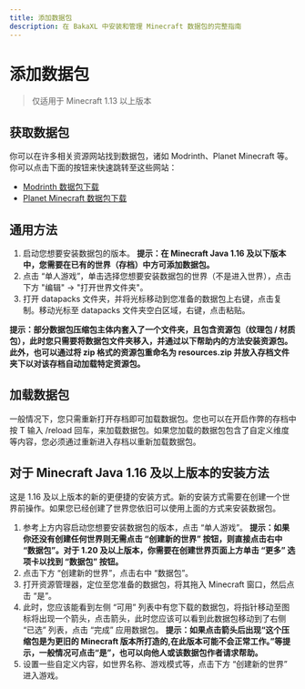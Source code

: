 ```yaml
---
title: 添加数据包
description: 在 BakaXL 中安装和管理 Minecraft 数据包的完整指南
---
```


# 添加数据包

> 仅适用于 Minecraft 1.13 以上版本

## 获取数据包

你可以在许多相关资源网站找到数据包，诸如 Modrinth、Planet Minecraft 等。你可以点击下面的按钮来快速跳转至这些网站：

- [Modrinth 数据包下载](https://modrinth.com/datapacks)
- [Planet Minecraft 数据包下载](https://www.planetminecraft.com/data-packs/)

## 通用方法

1. 启动您想要安装数据包的版本。
**提示：在 Minecraft Java 1.16 及以下版本中，您需要在已有的世界（存档）中方可添加数据包。**
2. 点击 “单人游戏”，单击选择您想要安装数据包的世界（不是进入世界），点击下方 "编辑" → "打开世界文件夹"。
3. 打开 datapacks 文件夹，并将光标移动到您准备的数据包上右键，点击复制。移动光标至 datapacks 文件夹空白区域，右键，点击粘贴。

**提示：部分数据包压缩包主体内套入了一个文件夹，且包含资源包（纹理包 / 材质包），此时您只需要将数据包文件夹移入，并通过以下帮助内的方法安装资源包。此外，也可以通过将 zip 格式的资源包重命名为 resources.zip 并放入存档文件夹下以对该存档自动加载特定资源包。**

## 加载数据包

一般情况下，您只需重新打开存档即可加载数据包。您也可以在开启作弊的存档中按 T 输入 /reload 回车，来加载数据包。如果您加载的数据包包含了自定义维度等内容，您必须通过重新进入存档以重新加载数据包。

## 对于 Minecraft Java 1.16 及以上版本的安装方法

这是 1.16 及以上版本的新的更便捷的安装方式。新的安装方式需要在创建一个世界前操作。如果您已经创建了世界您依旧可以使用上面的方式来安装数据包。

1. 参考上方内容启动您想要安装数据包的版本，点击 “单人游戏”。
**提示：如果你还没有创建任何世界则无需点击 “创建新的世界” 按钮，则直接点击右中 “数据包”。对于 1.20 及以上版本，你需要在创建世界页面上方单击 “更多” 选项卡以找到 “数据包” 按钮。**
2. 点击下方 “创建新的世界”，点击右中 “数据包”。
3. 打开资源管理器，定位至您准备的数据包，将其拖入 Minecraft 窗口，然后点击 “是”。
4. 此时，您应该能看到左侧 “可用” 列表中有您下载的数据包，将指针移动至图标将出现一个箭头，点击箭头，此时您应该可以看到此数据包移动到了右侧 “已选” 列表，点击 “完成” 应用数据包。
**提示：如果点击箭头后出现“这个压缩包是为更旧的 Minecraft 版本所打造的,在此版本可能不会正常工作。”等提示，一般情况可点击“是”，也可以向他人或该数据包作者请求帮助。**
5. 设置一些自定义内容，如世界名称、游戏模式等，点击下方 “创建新的世界” 进入游戏。
